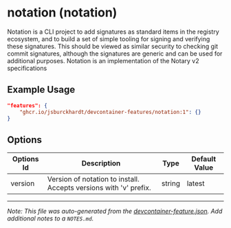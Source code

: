 
# notation (notation)

Notation is a CLI project to add signatures as standard items in the registry ecosystem, and to build a set of simple tooling for signing and verifying these signatures. This should be viewed as similar security to checking git commit signatures, although the signatures are generic and can be used for additional purposes. Notation is an implementation of the Notary v2 specifications

## Example Usage

```json
"features": {
    "ghcr.io/jsburckhardt/devcontainer-features/notation:1": {}
}
```

## Options

| Options Id | Description | Type | Default Value |
|-----|-----|-----|-----|
| version | Version of notation to install. Accepts versions with 'v' prefix. | string | latest |



---

_Note: This file was auto-generated from the [devcontainer-feature.json](https://github.com/jsburckhardt/devcontainer-features/blob/main/src/notation/devcontainer-feature.json).  Add additional notes to a `NOTES.md`._
